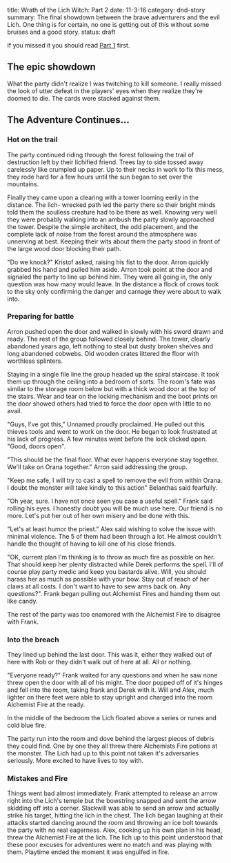 title: Wrath of the Lich Witch: Part 2
date: 11-3-16
category: dnd-story
summary: The final showdown between the brave adventurers and the evil Lich. One thing is for certain, no one is getting out of this without some bruises and a good story.
status: draft

If you missed it you should read [Part 1](/wrath-of-the-lich-witch-part-1.html) first.

## The epic showdown

What the party didn't realize I was twitching to kill someone. I really missed
the look of utter defeat in the players' eyes when they realize they're doomed
to die. The cards were stacked against them.


## The Adventure  Continues...
### Hot on the trail

The party continued riding through the forest following the trail of destruction
left by their lichified friend. Trees lay to side tossed away carelessly like
crumpled up paper. Up to their necks in work to fix this mess, they rode hard
for a few hours until the sun began to set over the mountains.

Finally they came upon a clearing with a tower looming eerily in the distance.
The lich- wrecked path led the party there so their bright minds told them the
soulless creature had to be there as well. Knowing very well they were probably
walking into an ambush the party slowly approached the tower. Despite the simple
architect, the odd placement, and the complete lack of noise from the forest
around the atmosphere was unnerving at best. Keeping their wits about them the
party stood in front of the large wood door blocking their path.

"Do we knock?" Kristof asked, raising his fist to the door. Arron quickly
grabbed his hand and pulled him aside. Arron took point at the door and signaled
the party to line up behind him. They were all going in, the only question was
how many would leave. In the distance a flock of crows took to the sky only
confirming the danger and carnage they were about to walk into.

### Preparing for battle

Arron pushed open the door and walked in slowly with his sword drawn and ready.
The rest of the group followed closely behind. The tower, clearly abandoned
years ago, left nothing to steal but dusty broken shelves and long abandoned
cobwebs. Old wooden crates littered the floor with worthless splinters.

Staying in a single file line the group headed up the spiral staircase. It took
them up through the ceiling into a bedroom of sorts. The room's fate was similar
to the storage room below but with a thick wood door at the top of the stairs.
Wear and tear on the locking mechanism and the boot prints on the door showed
others had tried to force the door open with little to no avail.

"Guys, I've got this," Unnamed proudly proclaimed. He pulled out this thieves
tools and went to work on the door. He began to look frustrated at his lack of
progress. A few minutes went before the lock clicked open. "Good, doors open".

"This should be the final floor. What ever happens everyone stay together. We'll
take on Orana together." Arron said addressing the group.

"Keep me safe, I will try to cast a spell to remove the evil from within Orana.
I doubt the monster will take kindly to this action" Belanthas said fearfully.

"Oh year, sure. I have not once seen you case a useful spell." Frank said
rolling his eyes. I honestly doubt you will be much use here. Our friend is no
more. Let's put her out of her own misery and be done with this.

"Let's at least humor the priest." Alex said wishing to solve the issue with
minimal violence. The 5 of them had been through a lot. He almost couldn't
handle the thought of having to kill one of his close friends.

"OK, current plan I'm thinking is to throw as much fire as possible on her. That
should keep her plenty distracted while Derek performs the spell. I'll of course
play party medic and keep you bastards alive. Will, you should harass her as
much as possible with your bow. Stay out of reach of her claws at all costs. I
don't want to have to sew arms back on. Any questions?". Frank began pulling out
Alchemist Fires and handing them out like candy.

The rest of the party was too enamored with the Alchemist Fire to disagree with
Frank.

### Into the breach

They lined up behind the last door. This was it, either they walked out of here
with Rob or they didn't walk out of here at all. All or nothing.

"Everyone ready?" Frank waited for any questions and when he saw none threw open
the door with all of his might. The door popped off of it's hinges and fell into
the room, taking frank and Derek with it. Will and Alex, much lighter on there
feet were able to stay upright and charged into the room Alchemist Fire at the
ready.

In the middle of the bedroom the Lich floated above a series or runes and cold
blue fire.

The party run into the room and dove behind the largest pieces of debris they
could find. One by one they all threw there Alchemists Fire potions at the
monster. The Lich had up to this point not taken it's adversaries seriously.
More excited to have lives to toy with.

### Mistakes and Fire

Things went bad almost immediately. Frank attempted to release an arrow right
into the Lich's temple but the bowstring snapped and sent the arrow skidding off
into a corner. Slackwill was able to send an arrow and actually strike his
target, hitting the lich in the chest. The lich began laughing at their attacks
started dancing around the room and throwing an ice bolt towards the party with
no real eagerness. Alex, cooking up his own plan in his head, threw the
Alchemist Fire at the lich. The lich up to this point understood that these poor
excuses for adventures were no match and was playing with them. Playtime ended
the moment it was engulfed in fire.
